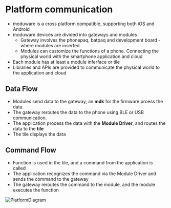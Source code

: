 # Platform communication 

* moduware is a cross platform compatible, supporting both iOS and Android
* moduware devices are divided into gateways and modules
    * Gateway involves the phonepaq, batpaq and development board - where modules are inserted
    * Modules can customize the functions of a phone.  Connecting the physical world with the smartphone application and cloud
* Each module has at least a module inferface or tile 
* Libraries and APIs are provided to communicate the physical world to the application and cloud 

## Data Flow

* Modules send data to the gateway, an **mdk** for the firmware proess the data. 
* The gateway reroutes the data to the phone using BLE or USB communication. 
* The application process the data with the **Module Driver**, and routes the data to the **tile**
* The tile displays the data

## Command Flow

* Function is used in the tile, and a command from the application is called
* The application recognizes the command via the Module Driver and sends the command to the gateway
* The gateway reroutes the command to the module, and the module executes the function

![PlatformDiagram]


[PlatformDiagram]:https://github.com/nexpaq/developer-documentation/blob/master/images/PlatformDiagram.jpg